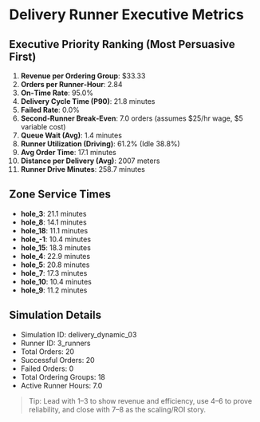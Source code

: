 # Delivery Runner Executive Metrics

## Executive Priority Ranking (Most Persuasive First)
1. **Revenue per Ordering Group**: $33.33
2. **Orders per Runner‑Hour**: 2.84
3. **On‑Time Rate**: 95.0%
4. **Delivery Cycle Time (P90)**: 21.8 minutes
5. **Failed Rate**: 0.0%
6. **Second‑Runner Break‑Even**: 7.0 orders (assumes $25/hr wage, $5 variable cost)
7. **Queue Wait (Avg)**: 1.4 minutes
8. **Runner Utilization (Driving)**: 61.2% (Idle 38.8%)
9. **Avg Order Time**: 17.1 minutes
10. **Distance per Delivery (Avg)**: 2007 meters
11. **Runner Drive Minutes**: 258.7 minutes

## Zone Service Times
- **hole_3**: 21.1 minutes
- **hole_8**: 14.1 minutes
- **hole_18**: 11.1 minutes
- **hole_-1**: 10.4 minutes
- **hole_15**: 18.3 minutes
- **hole_4**: 22.9 minutes
- **hole_5**: 20.8 minutes
- **hole_7**: 17.3 minutes
- **hole_10**: 10.4 minutes
- **hole_9**: 11.2 minutes


## Simulation Details
- Simulation ID: delivery_dynamic_03
- Runner ID: 3_runners
- Total Orders: 20
- Successful Orders: 20
- Failed Orders: 0
- Total Ordering Groups: 18
- Active Runner Hours: 7.0

> Tip: Lead with 1–3 to show revenue and efficiency, use 4–6 to prove reliability, and close with 7–8 as the scaling/ROI story.
